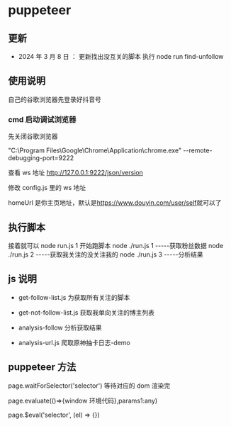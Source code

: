 # puppeteer

## 更新

- 2024 年 3 月 8 日 ： 更新找出没互关的脚本 执行 node run find-unfollow

## 使用说明

自己的谷歌浏览器先登录好抖音号

### cmd 启动调试浏览器

先关闭谷歌浏览器

"C:\Program Files\Google\Chrome\Application\chrome.exe" --remote-debugging-port=9222

查看 ws 地址
<http://127.0.0.1:9222/json/version>

修改 config.js 里的 ws 地址

homeUrl 是你主页地址，默认是<https://www.douyin.com/user/self>就可以了

## 执行脚本

接着就可以 node run.js 1 开始跑脚本
node ./run.js 1 -----获取粉丝数据
node ./run.js 2 -----获取我关注的没关注我的
node ./run.js 3 -----分析结果

## js 说明

- get-follow-list.js 为获取所有关注的脚本

- get-not-follow-list.js 获取我单向关注的博主列表

- analysis-follow 分析获取结果

- analysis-url.js 爬取原神抽卡日志-demo

## puppeteer 方法

page.waitForSelector('selector') 等待对应的 dom 渲染完

page.evaluate(()=>{window 环境代码},params1:any)

page.$eval('selector', (el) => {})
